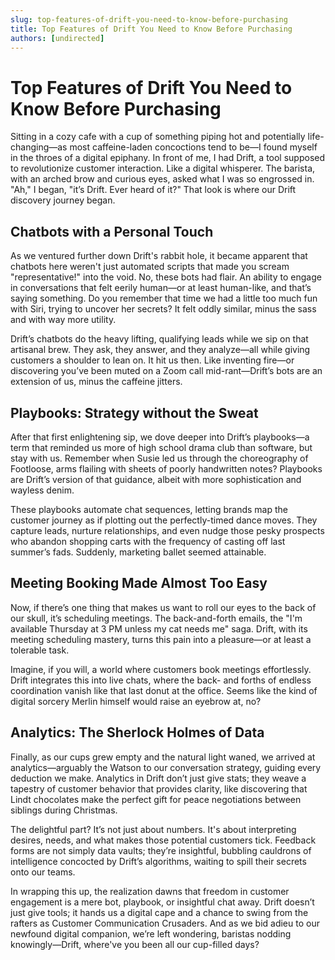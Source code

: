 ```yaml
---
slug: top-features-of-drift-you-need-to-know-before-purchasing
title: Top Features of Drift You Need to Know Before Purchasing
authors: [undirected]
---
```


# Top Features of Drift You Need to Know Before Purchasing

Sitting in a cozy cafe with a cup of something piping hot and potentially life-changing—as most caffeine-laden concoctions tend to be—I found myself in the throes of a digital epiphany. In front of me, I had Drift, a tool supposed to revolutionize customer interaction. Like a digital whisperer. The barista, with an arched brow and curious eyes, asked what I was so engrossed in. "Ah," I began, "it’s Drift. Ever heard of it?" That look is where our Drift discovery journey began. 

## Chatbots with a Personal Touch

As we ventured further down Drift's rabbit hole, it became apparent that chatbots here weren't just automated scripts that made you scream "representative!" into the void. No, these bots had flair. An ability to engage in conversations that felt eerily human—or at least human-like, and that’s saying something. Do you remember that time we had a little too much fun with Siri, trying to uncover her secrets? It felt oddly similar, minus the sass and with way more utility.

Drift’s chatbots do the heavy lifting, qualifying leads while we sip on that artisanal brew. They ask, they answer, and they analyze—all while giving customers a shoulder to lean on. It hit us then. Like inventing fire—or discovering you’ve been muted on a Zoom call mid-rant—Drift’s bots are an extension of us, minus the caffeine jitters.

## Playbooks: Strategy without the Sweat

After that first enlightening sip, we dove deeper into Drift’s playbooks—a term that reminded us more of high school drama club than software, but stay with us. Remember when Susie led us through the choreography of Footloose, arms flailing with sheets of poorly handwritten notes? Playbooks are Drift’s version of that guidance, albeit with more sophistication and wayless denim.

These playbooks automate chat sequences, letting brands map the customer journey as if plotting out the perfectly-timed dance moves. They capture leads, nurture relationships, and even nudge those pesky prospects who abandon shopping carts with the frequency of casting off last summer’s fads. Suddenly, marketing ballet seemed attainable.

## Meeting Booking Made Almost Too Easy

Now, if there’s one thing that makes us want to roll our eyes to the back of our skull, it’s scheduling meetings. The back-and-forth emails, the "I'm available Thursday at 3 PM unless my cat needs me" saga. Drift, with its meeting scheduling mastery, turns this pain into a pleasure—or at least a tolerable task.

Imagine, if you will, a world where customers book meetings effortlessly. Drift integrates this into live chats, where the back- and forths of endless coordination vanish like that last donut at the office. Seems like the kind of digital sorcery Merlin himself would raise an eyebrow at, no?

## Analytics: The Sherlock Holmes of Data

Finally, as our cups grew empty and the natural light waned, we arrived at analytics—arguably the Watson to our conversation strategy, guiding every deduction we make. Analytics in Drift don’t just give stats; they weave a tapestry of customer behavior that provides clarity, like discovering that Lindt chocolates make the perfect gift for peace negotiations between siblings during Christmas.

The delightful part? It’s not just about numbers. It's about interpreting desires, needs, and what makes those potential customers tick. Feedback forms are not simply data vaults; they’re insightful, bubbling cauldrons of intelligence concocted by Drift’s algorithms, waiting to spill their secrets onto our teams.

In wrapping this up, the realization dawns that freedom in customer engagement is a mere bot, playbook, or insightful chat away. Drift doesn’t just give tools; it hands us a digital cape and a chance to swing from the rafters as Customer Communication Crusaders. And as we bid adieu to our newfound digital companion, we’re left wondering, baristas nodding knowingly—Drift, where've you been all our cup-filled days?